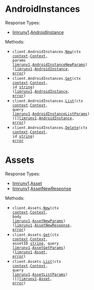 # AndroidInstances

Response Types:

- <a href="https://pkg.go.dev/github.com/stainless-sdks/limrun-v1-go">limrunv1</a>.<a href="https://pkg.go.dev/github.com/stainless-sdks/limrun-v1-go#AndroidInstance">AndroidInstance</a>

Methods:

- <code title="post /v1/android_instances">client.AndroidInstances.<a href="https://pkg.go.dev/github.com/stainless-sdks/limrun-v1-go#AndroidInstanceService.New">New</a>(ctx <a href="https://pkg.go.dev/context">context</a>.<a href="https://pkg.go.dev/context#Context">Context</a>, params <a href="https://pkg.go.dev/github.com/stainless-sdks/limrun-v1-go">limrunv1</a>.<a href="https://pkg.go.dev/github.com/stainless-sdks/limrun-v1-go#AndroidInstanceNewParams">AndroidInstanceNewParams</a>) (<a href="https://pkg.go.dev/github.com/stainless-sdks/limrun-v1-go">limrunv1</a>.<a href="https://pkg.go.dev/github.com/stainless-sdks/limrun-v1-go#AndroidInstance">AndroidInstance</a>, <a href="https://pkg.go.dev/builtin#error">error</a>)</code>
- <code title="get /v1/android_instances/{id}">client.AndroidInstances.<a href="https://pkg.go.dev/github.com/stainless-sdks/limrun-v1-go#AndroidInstanceService.Get">Get</a>(ctx <a href="https://pkg.go.dev/context">context</a>.<a href="https://pkg.go.dev/context#Context">Context</a>, id <a href="https://pkg.go.dev/builtin#string">string</a>) (<a href="https://pkg.go.dev/github.com/stainless-sdks/limrun-v1-go">limrunv1</a>.<a href="https://pkg.go.dev/github.com/stainless-sdks/limrun-v1-go#AndroidInstance">AndroidInstance</a>, <a href="https://pkg.go.dev/builtin#error">error</a>)</code>
- <code title="get /v1/android_instances">client.AndroidInstances.<a href="https://pkg.go.dev/github.com/stainless-sdks/limrun-v1-go#AndroidInstanceService.List">List</a>(ctx <a href="https://pkg.go.dev/context">context</a>.<a href="https://pkg.go.dev/context#Context">Context</a>, query <a href="https://pkg.go.dev/github.com/stainless-sdks/limrun-v1-go">limrunv1</a>.<a href="https://pkg.go.dev/github.com/stainless-sdks/limrun-v1-go#AndroidInstanceListParams">AndroidInstanceListParams</a>) ([]<a href="https://pkg.go.dev/github.com/stainless-sdks/limrun-v1-go">limrunv1</a>.<a href="https://pkg.go.dev/github.com/stainless-sdks/limrun-v1-go#AndroidInstance">AndroidInstance</a>, <a href="https://pkg.go.dev/builtin#error">error</a>)</code>
- <code title="delete /v1/android_instances/{id}">client.AndroidInstances.<a href="https://pkg.go.dev/github.com/stainless-sdks/limrun-v1-go#AndroidInstanceService.Delete">Delete</a>(ctx <a href="https://pkg.go.dev/context">context</a>.<a href="https://pkg.go.dev/context#Context">Context</a>, id <a href="https://pkg.go.dev/builtin#string">string</a>) <a href="https://pkg.go.dev/builtin#error">error</a></code>

# Assets

Response Types:

- <a href="https://pkg.go.dev/github.com/stainless-sdks/limrun-v1-go">limrunv1</a>.<a href="https://pkg.go.dev/github.com/stainless-sdks/limrun-v1-go#Asset">Asset</a>
- <a href="https://pkg.go.dev/github.com/stainless-sdks/limrun-v1-go">limrunv1</a>.<a href="https://pkg.go.dev/github.com/stainless-sdks/limrun-v1-go#AssetNewResponse">AssetNewResponse</a>

Methods:

- <code title="put /v1/assets">client.Assets.<a href="https://pkg.go.dev/github.com/stainless-sdks/limrun-v1-go#AssetService.New">New</a>(ctx <a href="https://pkg.go.dev/context">context</a>.<a href="https://pkg.go.dev/context#Context">Context</a>, body <a href="https://pkg.go.dev/github.com/stainless-sdks/limrun-v1-go">limrunv1</a>.<a href="https://pkg.go.dev/github.com/stainless-sdks/limrun-v1-go#AssetNewParams">AssetNewParams</a>) (<a href="https://pkg.go.dev/github.com/stainless-sdks/limrun-v1-go">limrunv1</a>.<a href="https://pkg.go.dev/github.com/stainless-sdks/limrun-v1-go#AssetNewResponse">AssetNewResponse</a>, <a href="https://pkg.go.dev/builtin#error">error</a>)</code>
- <code title="get /v1/assets/{assetId}">client.Assets.<a href="https://pkg.go.dev/github.com/stainless-sdks/limrun-v1-go#AssetService.Get">Get</a>(ctx <a href="https://pkg.go.dev/context">context</a>.<a href="https://pkg.go.dev/context#Context">Context</a>, assetID <a href="https://pkg.go.dev/builtin#string">string</a>, query <a href="https://pkg.go.dev/github.com/stainless-sdks/limrun-v1-go">limrunv1</a>.<a href="https://pkg.go.dev/github.com/stainless-sdks/limrun-v1-go#AssetGetParams">AssetGetParams</a>) (<a href="https://pkg.go.dev/github.com/stainless-sdks/limrun-v1-go">limrunv1</a>.<a href="https://pkg.go.dev/github.com/stainless-sdks/limrun-v1-go#Asset">Asset</a>, <a href="https://pkg.go.dev/builtin#error">error</a>)</code>
- <code title="get /v1/assets">client.Assets.<a href="https://pkg.go.dev/github.com/stainless-sdks/limrun-v1-go#AssetService.List">List</a>(ctx <a href="https://pkg.go.dev/context">context</a>.<a href="https://pkg.go.dev/context#Context">Context</a>, query <a href="https://pkg.go.dev/github.com/stainless-sdks/limrun-v1-go">limrunv1</a>.<a href="https://pkg.go.dev/github.com/stainless-sdks/limrun-v1-go#AssetListParams">AssetListParams</a>) ([]<a href="https://pkg.go.dev/github.com/stainless-sdks/limrun-v1-go">limrunv1</a>.<a href="https://pkg.go.dev/github.com/stainless-sdks/limrun-v1-go#Asset">Asset</a>, <a href="https://pkg.go.dev/builtin#error">error</a>)</code>
